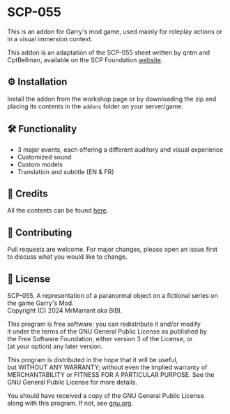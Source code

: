 # SCP-055

This is an addon for Garry's mod game, used mainly for roleplay actions or in a visual immersion context.

This addon is an adaptation of the SCP-055 sheet written by qntm and CptBellman, available on the SCP Foundation [website](http://fondationscp.wikidot.com/scp-055).

## ⚙️ Installation

Install the addon from the workshop page or by downloading the zip and placing its contents in the `addons` folder on your server/game.

## 🛠️ Functionality

*  3 major events, each offering a different auditory and visual experience
*  Customized sound
*  Custom models
*  Translation and subtitle (EN & FR)

## 🤝 Credits

All the contents can be found [here](https://pastebin.com/WTSBxtYk).

## 🧮 Contributing

Pull requests are welcome. For major changes, please open an issue first<br>
to discuss what you would like to change.<br>

## 📄 License

SCP-055, A representation of a paranormal object on a fictional series on the game Garry's Mod.<br>
Copyright (C) 2024  MrMarrant aka BIBI.<br>

This program is free software: you can redistribute it and/or modify<br>
it under the terms of the GNU General Public License as published by<br>
the Free Software Foundation, either version 3 of the License, or<br>
(at your option) any later version.<br>

This program is distributed in the hope that it will be useful,<br>
but WITHOUT ANY WARRANTY; without even the implied warranty of<br>
MERCHANTABILITY or FITNESS FOR A PARTICULAR PURPOSE.  See the<br>
GNU General Public License for more details.<br>

You should have received a copy of the GNU General Public License<br>
along with this program.  If not, see [gnu.org](https://www.gnu.org/licenses/).<br>